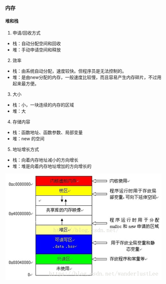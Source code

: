 ### 内存

#### 堆和栈

1. 申请/回收方式

  - 栈：自动分配空间和回收
  - 堆：手动申请空间和释放

2. 效率

  - 栈：由系统自动分配，速度较快。但程序员是无法控制的。
  - 堆：是由new分配的内存，一般速度比较慢，而且容易产生内存碎片，不过用起来最方便。

3. 大小

  - 栈：小，一块连续的内存的区域
  - 堆：大

4. 存储内容

  - 栈：函数地址、函数参数、局部变量
  - 堆：new 的空间

5. 地址增长方式

  - 栈：向着内存地址减小的方向增长
  - 堆：堆是向着内存地址增加的方向增长的

![](./memory.png)
